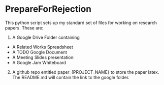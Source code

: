 # PrepareForRejection

This python script sets up my standard set of files for working on research papers. These are:
1. A Google Drive Folder containing
  - A Related Works Spreadsheet
  - A TODO Google Document
  - A Meeting Slides presentation
  - A Google Jam Whiteboard
2. A github repo entitled paper_{PROJECT_NAME} to store the paper latex. 
   The README.md will contain the link to the google folder. 
